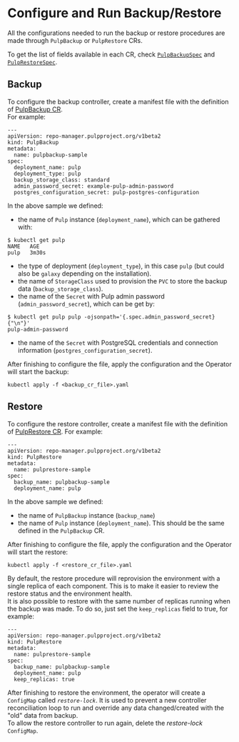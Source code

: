 # Configure and Run Backup/Restore


All the configurations needed to run the backup or restore procedures are made through `PulpBackup` or `PulpRestore` CRs.

To get the list of fields available in each CR, check [`PulpBackupSpec`](/pulp_operator/backup/#pulpbackupspec) and [`PulpRestoreSpec`](/pulp_operator/restore/#pulprestorespec).

## Backup

To configure the backup controller, create a manifest file with the definition of [PulpBackup CR](/pulp_operator/backup/#pulpbackupspec).  
For example:
```
---
apiVersion: repo-manager.pulpproject.org/v1beta2
kind: PulpBackup
metadata:
  name: pulpbackup-sample
spec:
  deployment_name: pulp
  deployment_type: pulp
  backup_storage_class: standard
  admin_password_secret: example-pulp-admin-password
  postgres_configuration_secret: pulp-postgres-configuration
```

In the above sample we defined:

* the name of `Pulp` instance (`deployment_name`), which can be gathered with:
```
$ kubectl get pulp
NAME   AGE
pulp   3m30s
```

* the type of deployment (`deployment_type`), in this case `pulp` (but could also be `galaxy` depending on the installation).
* the name of `StorageClass` used to provision the `PVC` to store the backup data (`backup_storage_class`).
* the name of the `Secret` with Pulp admin password (`admin_password_secret`), which can be get by:
```
$ kubectl get pulp pulp -ojsonpath='{.spec.admin_password_secret}{"\n"}'
pulp-admin-password
```

* the name of the `Secret` with PostgreSQL credentials and connection information (`postgres_configuration_secret`).

After finishing to configure the file, apply the configuration and the Operator will start the backup:
```
kubectl apply -f <backup_cr_file>.yaml
```


## Restore


To configure the restore controller, create a manifest file with the definition of [PulpRestore CR](/pulp_operator/restore/#pulprestorespec).
For example:
```
---
apiVersion: repo-manager.pulpproject.org/v1beta2
kind: PulpRestore
metadata:
  name: pulprestore-sample
spec:
  backup_name: pulpbackup-sample
  deployment_name: pulp
```

In the above sample we defined:

* the name of `PulpBackup` instance (`backup_name`)
* the name of `Pulp` instance (`deployment_name`). This should be the same defined in the `PulpBackup` CR.

After finishing to configure the file, apply the configuration and the Operator will start the restore:
```
kubectl apply -f <restore_cr_file>.yaml
```

By default, the restore procedure will reprovision the environment with a single replica of each component. This is to make it easier to review the restore status and the environment health.  
It is also possible to restore with the same number of replicas running when the backup was made. To do so, just set the `keep_replicas` field to true, for example:
```
---
apiVersion: repo-manager.pulpproject.org/v1beta2
kind: PulpRestore
metadata:
  name: pulprestore-sample
spec:
  backup_name: pulpbackup-sample
  deployment_name: pulp
  keep_replicas: true
```


After finishing to restore the environment, the operator will create a `ConfigMap` called *`restore-lock`*. It is used to prevent a new controller reconciliation loop to run and override any data changed/created with the "old" data from backup.  
To allow the restore controller to run again, delete the *restore-lock* `ConfigMap`.
